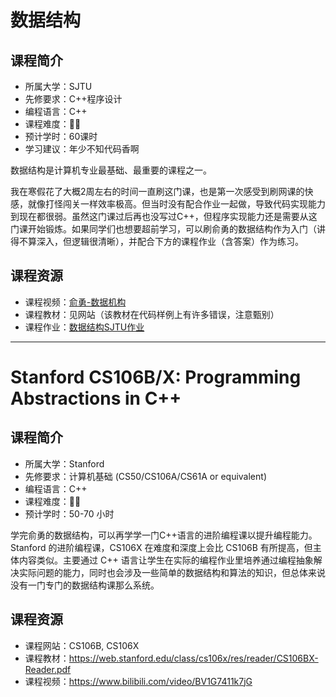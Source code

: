 # 数据结构

## 课程简介

- 所属大学：SJTU
- 先修要求：C++程序设计
- 编程语言：C++
- 课程难度：🌟🌟
- 预计学时：60课时
- 学习建议：年少不知代码香啊

数据结构是计算机专业最基础、最重要的课程之一。

我在寒假花了大概2周左右的时间一直刷这门课，也是第一次感受到刷网课的快感，就像打怪闯关一样效率极高。但当时没有配合作业一起做，导致代码实现能力到现在都很弱。虽然这门课过后再也没写过C++，但程序实现能力还是需要从这门课开始锻炼。如果同学们也想要超前学习，可以刷俞勇的数据结构作为入门（讲得不算深入，但逻辑很清晰），并配合下方的课程作业（含答案）作为练习。



## 课程资源

- 课程视频：[俞勇-数据机构](https://www.icourses.cn/sCourse/course_2945.html)
- 课程教材：见网站（该教材在代码样例上有许多错误，注意甄别）
- 课程作业：[数据结构SJTU作业](https://blog.csdn.net/cjx11235/category_9898087.html?spm=1001.2014.3001.5482)

-----

# Stanford CS106B/X: Programming Abstractions in C++
## 课程简介
- 所属大学：Stanford
- 先修要求：计算机基础 (CS50/CS106A/CS61A or equivalent)
- 编程语言：C++
- 课程难度：🌟🌟
- 预计学时：50-70 小时

学完俞勇的数据结构，可以再学学一门C++语言的进阶编程课以提升编程能力。Stanford 的进阶编程课，CS106X 在难度和深度上会比 CS106B 有所提高，但主体内容类似。主要通过 C++ 语言让学生在实际的编程作业里培养通过编程抽象解决实际问题的能力，同时也会涉及一些简单的数据结构和算法的知识，但总体来说没有一门专门的数据结构课那么系统。

## 课程资源
- 课程网站：CS106B, CS106X
- 课程教材：https://web.stanford.edu/class/cs106x/res/reader/CS106BX-Reader.pdf
- 课程视频：https://www.bilibili.com/video/BV1G7411k7jG

